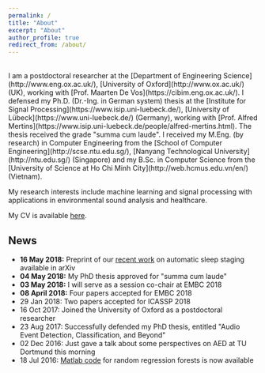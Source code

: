 ```yaml
---
permalink: /
title: "About"
excerpt: "About"
author_profile: true
redirect_from: /about/
---
```


<br/>
I am a postdoctoral researcher at the [Department of Engineering Science](http://www.eng.ox.ac.uk/), [University of Oxford](http://www.ox.ac.uk/) (UK), working with [Prof. Maarten De Vos](https://cibim.eng.ox.ac.uk/). I defensed my Ph.D. (Dr.-Ing. in German system) thesis at the [Institute for Signal Processing](https://www.isip.uni-luebeck.de/), [University of Lübeck](https://www.uni-luebeck.de/) (Germany), working with [Prof. Alfred Mertins](https://www.isip.uni-luebeck.de/people/alfred-mertins.html). The thesis received the grade "summa cum laude". I received my M.Eng. (by research) in Computer Engineering from the [School of Computer Engineering](http://scse.ntu.edu.sg/), [Nanyang Technological University](http://ntu.edu.sg/) (Singapore) and my B.Sc. in Computer Science from the [University of Science at Ho Chi Minh City](http://web.hcmus.edu.vn/en/) (Vietnam).

My research interests include machine learning and signal processing with applications in environmental sound analysis and healthcare.

My CV is available [here](https://www.dropbox.com/s/g4ub8vbslvb3zfc/CV_Huy.pdf?dl=1).

News
---
* **16 May 2018:** Preprint of our [recent work](http://arxiv.org/abs/1805.06546) on automatic sleep staging available in arXiv
* **04 May 2018:** My PhD thesis approved for "summa cum laude"
* **03 May 2018:** I will serve as a session co-chair at EMBC 2018
* **08 April 2018:** Four papers accepted for EMBC 2018
* 29 Jan 2018: Two papers accepted for ICASSP 2018
* 16 Oct 2017: Joined the University of Oxford as a postdoctoral researcher
* 23 Aug 2017: Successfully defended my PhD thesis, entitled "Audio Event Detection, Classification, and Beyond"
* 02 Dec 2016: Just gave a talk about some perspectives on AED at TU Dortmund this morning
* 18 Jul 2016: [Matlab code](https://github.com/pquochuy/regression_forest) for random regression forests is now available

